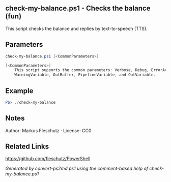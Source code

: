 ## check-my-balance.ps1 - Checks the balance (fun)

This script checks the balance and replies by text-to-speech (TTS).

## Parameters
```powershell
check-my-balance.ps1 [<CommonParameters>]

[<CommonParameters>]
    This script supports the common parameters: Verbose, Debug, ErrorAction, ErrorVariable, WarningAction, 
    WarningVariable, OutBuffer, PipelineVariable, and OutVariable.
```

## Example
```powershell
PS> ./check-my-balance

```

## Notes
Author: Markus Fleschutz · License: CC0

## Related Links
https://github.com/fleschutz/PowerShell

*Generated by convert-ps2md.ps1 using the comment-based help of check-my-balance.ps1*
